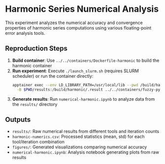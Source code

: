 # Harmonic Series Numerical Analysis

This experiment analyzes the numerical accuracy and convergence properties of harmonic series computations using various floating-point error analysis tools.

## Reproduction Steps

1. **Build container**: Use `../../containers/Dockerfile-harmonic` to build the harmonic container
2. **Run experiment**: Execute `./launch_slurm.sh` (requires SLURM scheduler) or run the container directly:
   ```bash
   apptainer exec --env LD_LIBRARY_PATH=/usr/local/lib --pwd /build/harmonic \
     -B $PWD/results:/build/harmonic/.result ../../containers/fuzzy-pytorch-harmonic.sif ./run.sh
   ```
3. **Generate results**: Run `numerical-harmonic.ipynb` to analyze data from the `results/` directory

## Outputs

- `results/`: Raw numerical results from different tools and iteration counts
- `harmonic-numerics.csv`: Processed statistics (mean, std) for each tool/iteration combination
- `figures/`: Generated visualizations comparing numerical accuracy
- `numerical-harmonic.ipynb`: Analysis notebook generating plots from raw results